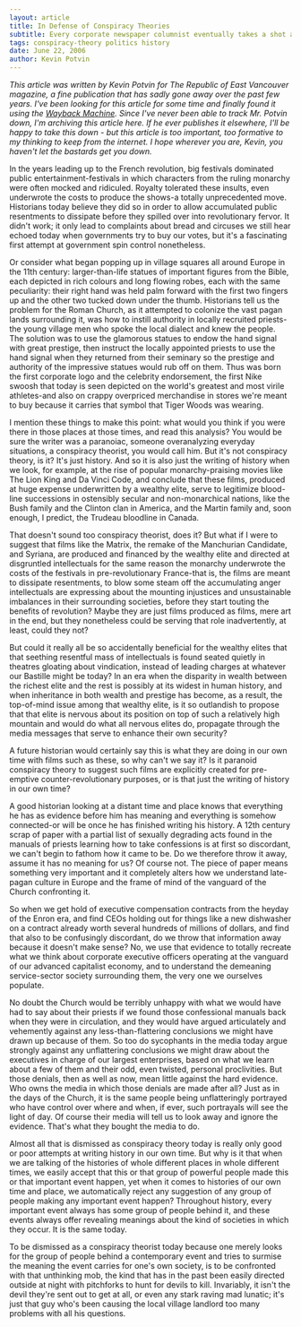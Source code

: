 ```yaml
---
layout: article
title: In Defense of Conspiracy Theories
subtitle: Every corporate newspaper columnist eventually takes a shot at their favorite whipping boy, the conspiracy theorist. And they use that term like it's a bad thing.
tags: conspiracy-theory politics history
date: June 22, 2006
author: Kevin Potvin
---
```


<em>This article was written by Kevin Potvin for The Republic of East Vancouver magazine, a fine publication that has sadly gone away over the past few years. I've been looking for this article for some time and finally found it using the [Wayback Machine](http://replay.web.archive.org/20070107052543/http://www.republic-news.org/archive/141-repub/141_kevin_potvin_conspiracy.htm). Since I've never been able to track Mr. Potvin down, I'm archiving this article here. If he ever publishes it elsewhere, I'll be happy to take this down - but this article is too important, too formative to my thinking to keep from the internet. I hope wherever you are, Kevin, you haven't let the bastards get you down.</em>

In the years leading up to the French revolution, big festivals dominated public entertainment-festivals in which characters from the ruling monarchy were often mocked and ridiculed. Royalty tolerated these insults, even underwrote the costs to produce the shows-a totally unprecedented move. Historians today believe they did so in order to allow accumulated public resentments to dissipate before they spilled over into revolutionary fervor. It didn't work; it only lead to complaints about bread and circuses we still hear echoed today when governments try to buy our votes, but it's a fascinating first attempt at government spin control nonetheless.

Or consider what began popping up in village squares all around Europe in the 11th century: larger-than-life statues of important figures from the Bible, each depicted in rich colours and long flowing robes, each with the same peculiarity: their right hand was held palm forward with the first two fingers up and the other two tucked down under the thumb. Historians tell us the problem for the Roman Church, as it attempted to colonize the vast pagan lands surrounding it, was how to instill authority in locally recruited priests-the young village men who spoke the local dialect and knew the people. The solution was to use the glamorous statues to endow the hand signal with great prestige, then instruct the locally appointed priests to use the hand signal when they returned from their seminary so the prestige and authority of the impressive statues would rub off on them. Thus was born the first corporate logo and the celebrity endorsement, the first Nike swoosh that today is seen depicted on the world's greatest and most virile athletes-and also on crappy overpriced merchandise in stores we're meant to buy because it carries that symbol that Tiger Woods was wearing.

I mention these things to make this point: what would you think if you were there in those places at those times, and read this analysis? You would be sure the writer was a paranoiac, someone overanalyzing everyday situations, a conspiracy theorist, you would call him. But it's not conspiracy theory, is it? It's just history. And so it is also just the writing of history when we look, for example, at the rise of popular monarchy-praising movies like The Lion King and Da Vinci Code, and conclude that these films, produced at huge expense underwritten by a wealthy elite, serve to legitimize blood-line successions in ostensibly secular and non-monarchical nations, like the Bush family and the Clinton clan in America, and the Martin family and, soon enough, I predict, the Trudeau bloodline in Canada.

That doesn't sound too conspiracy theorist, does it? But what if I were to suggest that films like the Matrix, the remake of the Manchurian Candidate, and Syriana, are produced and financed by the wealthy elite and directed at disgruntled intellectuals for the same reason the monarchy underwrote the costs of the festivals in pre-revolutionary France-that is, the films are meant to dissipate resentments, to blow some steam off the accumulating anger intellectuals are expressing about the mounting injustices and unsustainable imbalances in their surrounding societies, before they start touting the benefits of revolution? Maybe they are just films produced as films, mere art in the end, but they nonetheless could be serving that role inadvertently, at least, could they not?

But could it really all be so accidentally beneficial for the wealthy elites that that seething resentful mass of intellectuals is found seated quietly in theatres gloating about vindication, instead of leading charges at whatever our Bastille might be today? In an era when the disparity in wealth between the richest elite and the rest is possibly at its widest in human history, and when inheritance in both wealth and prestige has become, as a result, the top-of-mind issue among that wealthy elite, is it so outlandish to propose that that elite is nervous about its position on top of such a relatively high mountain and would do what all nervous elites do, propagate through the media messages that serve to enhance their own security?

A future historian would certainly say this is what they are doing in our own time with films such as these, so why can't we say it? Is it paranoid conspiracy theory to suggest such films are explicitly created for pre-emptive counter-revolutionary purposes, or is that just the writing of history in our own time?

A good historian looking at a distant time and place knows that everything he has as evidence before him has meaning and everything is somehow connected-or will be once he has finished writing his history. A 12th century scrap of paper with a partial list of sexually degrading acts found in the manuals of priests learning how to take confessions is at first so discordant, we can't begin to fathom how it came to be. Do we therefore throw it away, assume it has no meaning for us? Of course not. The piece of paper means something very important and it completely alters how we understand late-pagan culture in Europe and the frame of mind of the vanguard of the Church confronting it.

So when we get hold of executive compensation contracts from the heyday of the Enron era, and find CEOs holding out for things like a new dishwasher on a contract already worth several hundreds of millions of dollars, and find that also to be confusingly discordant, do we throw that information away because it doesn't make sense? No, we use that evidence to totally recreate what we think about corporate executive officers operating at the vanguard of our advanced capitalist economy, and to understand the demeaning service-sector society surrounding them, the very one we ourselves populate.

No doubt the Church would be terribly unhappy with what we would have had to say about their priests if we found those confessional manuals back when they were in circulation, and they would have argued articulately and vehemently against any less-than-flattering conclusions we might have drawn up because of them. So too do sycophants in the media today argue strongly against any unflattering conclusions we might draw about the executives in charge of our largest enterprises, based on what we learn about a few of them and their odd, even twisted, personal proclivities. But those denials, then as well as now, mean little against the hard evidence. Who owns the media in which those denials are made after all? Just as in the days of the Church, it is the same people being unflatteringly portrayed who have control over where and when, if ever, such portrayals will see the light of day. Of course their media will tell us to look away and ignore the evidence. That's what they bought the media to do.

Almost all that is dismissed as conspiracy theory today is really only good or poor attempts at writing history in our own time. But why is it that when we are talking of the histories of whole different places in whole different times, we easily accept that this or that group of powerful people made this or that important event happen, yet when it comes to histories of our own time and place, we automatically reject any suggestion of any group of people making any important event happen? Throughout history, every important event always has some group of people behind it, and these events always offer revealing meanings about the kind of societies in which they occur. It is the same today.

To be dismissed as a conspiracy theorist today because one merely looks for the group of people behind a contemporary event and tries to surmise the meaning the event carries for one's own society, is to be confronted with that unthinking mob, the kind that has in the past been easily directed outside at night with pitchforks to hunt for devils to kill. Invariably, it isn't the devil they're sent out to get at all, or even any stark raving mad lunatic; it's just that guy who's been causing the local village landlord too many problems with all his questions.